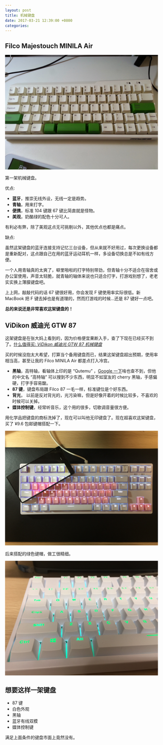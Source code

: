 ```yaml
---
layout: post
title: 机械键盘
date: 2017-03-21 12:39:00 +0800
categories:
---
```

## Filco Majestouch MINILA Air

![](assets/img/post/2017-03-21-keyboard/IMG20150515143414.jpg "Filco Majestouch MINILA Air")

第一架机械键盘。

优点:

- **蓝牙**，推崇无线外设，无线一定是趋势。
- **青轴**，用来打字。
- **便携**，标准 104 键跟 67 键比简直就是怪物。
- **美观**，奶酪绿的配色十分可人。

有利必有弊，除了美观这点无可挑剔以外，其他优点也都是痛点。

缺点:

虽然这架键盘的蓝牙连接支持记忆三台设备，但从来就不好用过，每次更换设备都是重新配对，这点跟自己在用的蓝牙运动耳机一样，多设备切换总是不如有线方便。

一个人用青轴真的太爽了，噼里啪啦的打字特别带劲，但青轴十分不适合在宿舍或办公室使用，声音太轻脆，就青轴的轴体来说也只适合打字，打游戏别想了，老老实实换上薄膜键盘吧。

上上网，敲敲代码的话 67 键很好用，你会发现 F 键使用率实际很低。新 MacBook 把 F 键去掉也是有道理的，然而打游戏的时候...还是 87 键好一点吧。

**总的来说还是非常喜欢这架键盘的！**

## ViDikon 威迪光 GTW 87

这架键盘是在张大妈上看到的，因为价格便宜果断入手，查了下现在已经买不到了。[什么值得买: *ViDikon 威迪光 GTW 87 机械键盘*](http://www.smzdm.com/p/6213926/)

买的时候没抱太大希望，打算当个备用键盘而已，结果这架键盘超出预期，使用率相当高，甚至让我的 Filco MINILA Air 都差点打入冷宫。

- **黑轴**，高特轴，看轴体上印的是 “Qutemu” ，[Google 一下](https://www.google.com/search?q=Qutemu)啥也查不到，但他的中文名 “高特轴” 可以搜到不少东西，明显不如室友的 cherry 黑轴，手感偏硬，打字手容易酸。
- **87 键**，键盘布局跟 Filco 87 一毛一样，标准键位是个好东西。
- **背光**， 以前是反对背光的，光污染嘛，但是好像开着的时候比较多，不喜欢的时候可以关掉。
- **媒体控制键**，经常听音乐，这个用的很多，切歌调音量很方便。

用化学品把键盘的商标洗掉了，现在可以叫他无印键盘了。现在超喜欢这架键盘，买了 ¥9.6 包邮键帽搭配一下。

![](assets/img/post/2017-03-21-keyboard/IMG_6257.JPG "GTW 87 Pink")

后来搭配的绿色键帽，做工很精细。

![](assets/img/post/2017-03-21-keyboard/IMG_2467.JPG "GTW 87 Green")


##  想要这样一架键盘

- 87 键
- 白色外观
- 黑轴
- 蓝牙有线双模
- 媒体控制键

满足上面条件的键盘市面上竟然没有。
